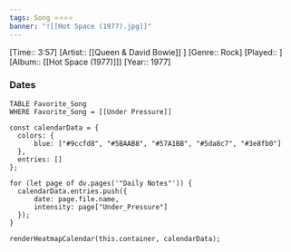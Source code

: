 ```yaml
---
tags: Song ⭐⭐⭐⭐ 
banner: "![[Hot Space (1977).jpg]]"
---
```

[Time:: 3:57]
[Artist:: [[Queen & David Bowie]] ]
[Genre:: Rock]
[Played:: ]
[Album:: [[Hot Space (1977)]]]
[Year:: 1977]
### Dates
````dataview
TABLE Favorite_Song
WHERE Favorite_Song = [[Under Pressure]]
````
  ```dataviewjs
const calendarData = { 
	colors: { 
		blue: ["#9ccfd8", "#5BAAB8", "#57A1BB", "#5da8c7", "#3e8fb0"] 
	}, 
	entries: [] 
}; 

for (let page of dv.pages('"Daily Notes"')) { 
	calendarData.entries.push({ 
		date: page.file.name, 
		intensity: page["Under_Pressure"]
	}); 
} 

renderHeatmapCalendar(this.container, calendarData);
```
